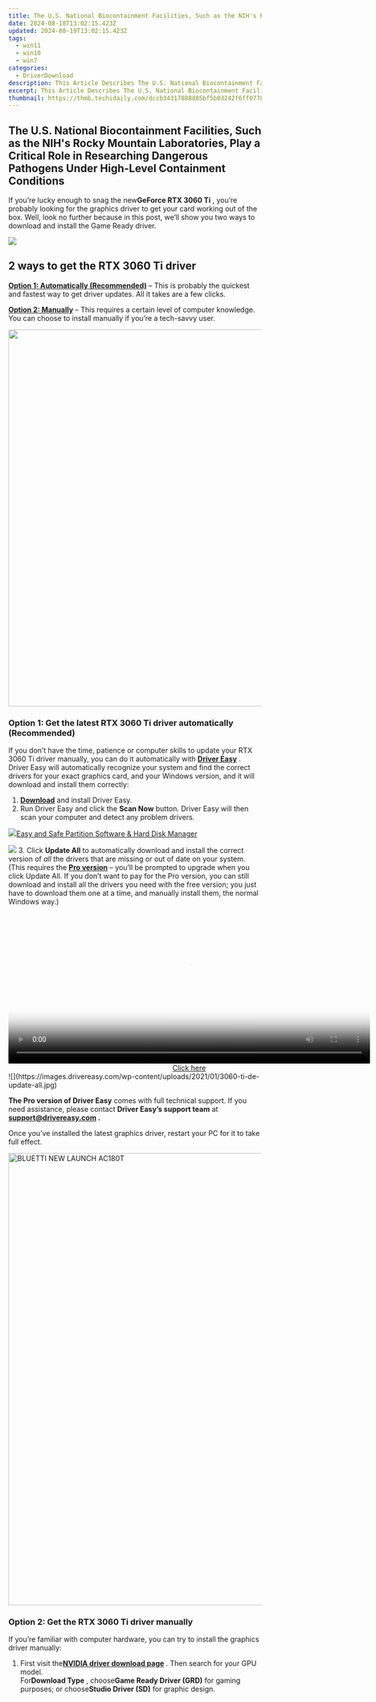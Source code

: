 ```yaml
---
title: The U.S. National Biocontainment Facilities, Such as the NIH's Rocky Mountain Laboratories, Play a Critical Role in Researching Dangerous Pathogens Under High-Level Containment Conditions
date: 2024-08-18T13:02:15.423Z
updated: 2024-08-19T13:02:15.423Z
tags:
  - win11
  - win10
  - win7
categories:
  - DriverDownload
description: This Article Describes The U.S. National Biocontainment Facilities, Such as the NIH's Rocky Mountain Laboratories, Play a Critical Role in Researching Dangerous Pathogens Under High-Level Containment Conditions
excerpt: This Article Describes The U.S. National Biocontainment Facilities, Such as the NIH's Rocky Mountain Laboratories, Play a Critical Role in Researching Dangerous Pathogens Under High-Level Containment Conditions
thumbnail: https://thmb.techidaily.com/dccb34317888d85bf5b03242f6ff077822b2720dd93141b57f6f0f2fbe555fd1.jpg
---
```


## The U.S. National Biocontainment Facilities, Such as the NIH's Rocky Mountain Laboratories, Play a Critical Role in Researching Dangerous Pathogens Under High-Level Containment Conditions

If you’re lucky enough to snag the new**GeForce RTX 3060 Ti** , you’re probably looking for the graphics driver to get your card working out of the box. Well, look no further because in this post, we’ll show you two ways to download and install the Game Ready driver.

<!-- affiliate ads begin -->
<a href="https://shop.mondly.com/affiliate.php?ACCOUNT=ATISTUDI&AFFILIATE=108875&PATH=https%3A%2F%2Fwww.mondly.com%3FAFFILIATE%3D108875%26RESOURCE%3D%2BGeneral%2B970x90%2B"><img src="https://secure.avangate.com/images/merchant/69c418c33ec2e1a4267fa9bb77fa1428/general-970x90.gif" border="0"></a>
<!-- affiliate ads end -->
## 2 ways to get the RTX 3060 Ti driver

**[Option 1: Automatically (Recommended)](https://www.drivereasy.com/knowledge/download-geforce-rtx-3060-ti-driver-for-windows-10-8-or-7/#option1)**  – This is probably the quickest and fastest way to get driver updates. All it takes are a few clicks.

**[Option 2: Manually](https://tools.techidaily.com/drivereasy/download/)**  – This requires a certain level of computer knowledge. You can choose to install manually if you’re a tech-savvy user.

<!-- affiliate ads begin -->
<a href="https://zebaoaffiliateprogram.pxf.io/c/5597632/1853659/21526" target="_top" id="1853659"><img src="//a.impactradius-go.com/display-ad/21526-1853659" border="0" alt="" width="1920" height="750"/></a><img height="0" width="0" src="https://imp.pxf.io/i/5597632/1853659/21526" style="position:absolute;visibility:hidden;" border="0" />
<!-- affiliate ads end -->
### Option 1: Get the latest RTX 3060 Ti driver automatically (Recommended)

 If you don’t have the time, patience or computer skills to update your RTX 3060 Ti driver manually, you can do it automatically with **[Driver Easy](https://tools.techidaily.com/drivereasy/download/)**  . Driver Easy will automatically recognize your system and find the correct drivers for your exact graphics card, and your Windows version, and it will download and install them correctly:

1. **[Download](https://tools.techidaily.com/drivereasy/download/)**  and install Driver Easy.
2. Run Driver Easy and click the **Scan Now** button. Driver Easy will then scan your computer and detect any problem drivers.  
<!-- affiliate ads begin -->
<a href="https://secure.2checkout.com/order/checkout.php?PRODS=22741618&QTY=1&AFFILIATE=108875&CART=1"><img src="https://www.diskpart.com/resource/images/index/dp-index-img-banner-people@2x.png" border="0">Easy and Safe Partition Software & Hard Disk Manager</a>
<!-- affiliate ads end -->
![](https://images.drivereasy.com/wp-content/uploads/2020/08/Scan-now.jpg)
3. Click **Update All** to automatically download and install the correct version of _all_ the drivers that are missing or out of date on your system.(This requires the **[Pro version](https://tools.techidaily.com/drivereasy/download/)**  – you’ll be prompted to upgrade when you click Update All. If you don’t want to pay for the Pro version, you can still download and install all the drivers you need with the free version; you just have to download them one at a time, and manually install them, the normal Windows way.)  
<!-- affiliate ads begin -->
<span id="1993652">
					<video width="720" height="300" style="cursor:pointer"
           poster="//a.impactradius-go.com/display-clicktoplayimage/1993652.jpeg"
           onclick="if(!this.playClicked){this.play();this.setAttribute('controls',true);this.playClicked=true;}">
	   <source src="//a.impactradius-go.com/display-ad/22993-1993652">
	   <img src="//a.impactradius-go.com/display-clicktoplayimage/1993652.jpeg" style="border: none; height: 100%; width: 100%; object-fit: contain">
	</video>
	<div style="width:720px;text-align:center"><a href="javascript:window.open(decodeURIComponent('https%3A%2F%2Fhomestyler.sjv.io%2Fc%2F5597632%2F1993652%2F22993'), '_blank');void(0);">Click here</a></div>
</span>
<img height="0" width="0" src="https://imp.pxf.io/i/5597632/1993652/22993" style="position:absolute;visibility:hidden;" border="0" />
<!-- affiliate ads end -->
![](https://images.drivereasy.com/wp-content/uploads/2021/01/3060-ti-de-update-all.jpg)

**The Pro version of Driver Easy** comes with full technical support. If you need assistance, please contact **Driver Easy’s support team** at **[support@drivereasy.com](https://tools.techidaily.com/drivereasy/download/) .**

 Once you’ve installed the latest graphics driver, restart your PC for it to take full effect.

<!-- affiliate ads begin -->
<a href="https://bluettide.pxf.io/c/5597632/2042332/17092" target="_top" id="2042332"><img src="//a.impactradius-go.com/display-ad/17092-2042332" border="0" alt="BLUETTI NEW LAUNCH AC180T" width="960" height="900"/></a><img height="0" width="0" src="https://imp.pxf.io/i/5597632/2042332/17092" style="position:absolute;visibility:hidden;" border="0" />
<!-- affiliate ads end -->
### Option 2: Get the RTX 3060 Ti driver manually

 If you’re familiar with computer hardware, you can try to install the graphics driver manually:

1. First visit the[**NVIDIA driver download page**](https://tools.techidaily.com/drivereasy/download/) . Then search for your GPU model.  
 For**Download Type** , choose**Game Ready Driver (GRD)** for gaming purposes; or choose**Studio Driver (SD)** for graphic design.  
<!-- affiliate ads begin -->
<span id="1793213">
					<video width="1080" height="1620" style="cursor:pointer"
           poster="//a.impactradius-go.com/display-clicktoplayimage/1793213.jpeg"
           onclick="if(!this.playClicked){this.play();this.setAttribute('controls',true);this.playClicked=true;}">
	   <source src="//a.impactradius-go.com/display-ad/19135-1793213">
	   <img src="//a.impactradius-go.com/display-clicktoplayimage/1793213.jpeg" style="border: none; height: 100%; width: 100%; object-fit: contain">
	</video>
	<div style="width:1080px;text-align:center"><a href="javascript:window.open(decodeURIComponent('https%3A%2F%2Ftinyland.pxf.io%2Fc%2F5597632%2F1793213%2F19135'), '_blank');void(0);">Click here</a></div>
</span>
<img height="0" width="0" src="https://imp.pxf.io/i/5597632/1793213/19135" style="position:absolute;visibility:hidden;" border="0" />
<!-- affiliate ads end -->
![](https://images.drivereasy.com/wp-content/uploads/2021/01/3060-ti-manually-1.jpg)
2. Click**DOWNLOAD** to get the latest graphics driver. Once downloaded, open the installer and follow the on-screen instructions to proceed.  
![](https://images.drivereasy.com/wp-content/uploads/2021/01/3060-ti-manually-2.jpg)

---

 Hopefully this post helps you get your RTX 3060 Ti working right away. If you have any questions or ideas, leave a comment and we’ll get back to you.

<ins class="adsbygoogle"
     style="display:block"
     data-ad-format="autorelaxed"
     data-ad-client="ca-pub-7571918770474297"
     data-ad-slot="1223367746"></ins>



<ins class="adsbygoogle"
     style="display:block"
     data-ad-client="ca-pub-7571918770474297"
     data-ad-slot="8358498916"
     data-ad-format="auto"
     data-full-width-responsive="true"></ins>

<span class="atpl-alsoreadstyle">Also read:</span>
<div><ul>
<li><a href="https://visual-screen-recording.techidaily.com/new-2024-approved-mastering-webinar-recording-techniques/"><u>[New] 2024 Approved  Mastering Webinar Recording Techniques</u></a></li>
<li><a href="https://fox-links.techidaily.com/updated-elite-visualsai-cutting-edge-photo-transformations-for-2024/"><u>[Updated] Elite VisualsAI  Cutting-Edge Photo Transformations for 2024</u></a></li>
<li><a href="https://screen-video-capture.techidaily.com/updated-launched-visuals-review-synopsis/"><u>[Updated] Launched Visuals Review Synopsis</u></a></li>
<li><a href="https://win-amazing.techidaily.com/asus-audio-driver-software-free-download-options-available/"><u>ASUS Audio Driver Software: Free Download Options Available</u></a></li>
<li><a href="https://win-amazing.techidaily.com/complete-guide-successfully-installing-the-epson-xp-830-printer-driver/"><u>Complete Guide: Successfully Installing the Epson XP-830 Printer Driver</u></a></li>
<li><a href="https://win-amazing.techidaily.com/comprehensive-guide-for-downloading-and-updating-your-zebra-zp450-driver-software/"><u>Comprehensive Guide for Downloading and Updating Your Zebra ZP450 Driver Software</u></a></li>
<li><a href="https://win-amazing.techidaily.com/download-and-install-your-new-amd-rx-6900-xt-display-adapter-driver-supports-win11-win10-win8-win7/"><u>Download & Install Your New AMD RX 6900 XT Display Adapter Driver - Supports Win11, Win10, Win8, Win7</u></a></li>
<li><a href="https://win-amazing.techidaily.com/download-and-update-asus-vg248qe-graphics-card-driver-simple-steps/"><u>Download & Update Asus VG248QE Graphics Card Driver - Simple Steps</u></a></li>
<li><a href="https://win-amazing.techidaily.com/download-and-install-hp-elitebook-8460p-drivers-on-windows-step-by-step-guide/"><u>Download and Install HP EliteBook 8460P Drivers on Windows: Step-by-Step Guide</u></a></li>
<li><a href="https://win-amazing.techidaily.com/effortless-driver-downloads-and-updates-mastering-your-scansnap-on-windows-today/"><u>Effortless Driver Downloads & Updates: Mastering Your ScanSnap on Windows Today</u></a></li>
<li><a href="https://win-amazing.techidaily.com/ensuring-compatibility-free-download-and-update-for-corsair-keyboards-k55-model/"><u>Ensuring Compatibility: Free Download & Update for Corsair Keyboard's K55 Model</u></a></li>
<li><a href="https://ai-vdieo-software.techidaily.com/fcpx-plugin-not-loading-heres-how-to-fix-it-2023-update/"><u>FCPX Plugin Not Loading? Heres How to Fix It (2023 Update)</u></a></li>
<li><a href="https://win-amazing.techidaily.com/find-and-install-updated-audio-drivers-for-your-windows-7-pc-today/"><u>Find and Install Updated Audio Drivers for Your Windows 7 PC Today</u></a></li>
<li><a href="https://win-amazing.techidaily.com/1722978177240-get-the-latest-seamless-driver-updates-for-your-microsoft-surface-book/"><u>Get the Latest: Seamless Driver Updates for Your Microsoft Surface Book!</u></a></li>
<li><a href="https://win-amazing.techidaily.com/get-the-official-gigabyte-driver-for-gc-wb867d-wifi-router-instantly/"><u>Get the Official Gigabyte Driver for GC-WB867D WiFi Router Instantly</u></a></li>
<li><a href="https://win-amazing.techidaily.com/get-your-hp-ethernet-adapter-up-to-date-windows-1078-driver-downloads/"><u>Get Your HP Ethernet Adapter Up-to-Date: Windows 10/7/8 Driver Downloads</u></a></li>
<li><a href="https://pokemon-go-android.techidaily.com/in-2024-how-to-use-ispoofer-on-honor-x50-drfone-by-drfone-virtual-android/"><u>In 2024, How to use iSpoofer on Honor X50? | Dr.fone</u></a></li>
<li><a href="https://change-location.techidaily.com/in-2024-the-magnificent-art-of-pokemon-go-streaming-on-vivo-s18-pro-drfone-by-drfone-virtual-android/"><u>In 2024, The Magnificent Art of Pokemon Go Streaming On Vivo S18 Pro? | Dr.fone</u></a></li>
<li><a href="https://win-amazing.techidaily.com/install-hp-officejet-nx-4650-series-printer-software-on-windows-computers/"><u>Install HP OfficeJet nX 4650 Series Printer Software on Windows Computers</u></a></li>
<li><a href="https://win-amazing.techidaily.com/1722970001251-install-realtek-card-reader-software-on-windows-11-secure-your-files-now/"><u>Install RealTek Card Reader Software on Windows 11 - Secure Your Files Now!</u></a></li>
<li><a href="https://win-amazing.techidaily.com/installation-guide-epson-wf-2760-printer-drivers-compatible-with-windows-11-10-and-8/"><u>Installation Guide: Epson WF-2760 Printer Drivers Compatible with Windows 11, 10 & 8</u></a></li>
<li><a href="https://extra-support.techidaily.com/navigating-your-srt-files-with-mac-expertise-for-2024/"><u>Navigating Your SRT Files with Mac Expertise for 2024</u></a></li>
<li><a href="https://ai-video-translation.techidaily.com/revolutionary-msi-mini-pc-equipped-with-intel-raptor-lake-processor-and-unparalleled-four-ethernet-ports-for-ultra-performance/"><u>Revolutionary MSI Mini-PC Equipped with Intel Raptor Lake Processor and Unparalleled Four Ethernet Ports for Ultra Performance</u></a></li>
<li><a href="https://win-amazing.techidaily.com/simple-methods-acquire-new-bluetooth-drivers-compatible-with-windows-7/"><u>Simple Methods: Acquire New Bluetooth Drivers Compatible with Windows 7</u></a></li>
<li><a href="https://techidaily.com/solved-photos-disappeared-from-iphone-7-suddenly-stellar-by-stellar-data-recovery-ios-iphone-data-recovery/"><u>Solved Photos Disappeared from iPhone 7 Suddenly | Stellar</u></a></li>
<li><a href="https://some-approaches.techidaily.com/the-comprehensive-guide-to-using-luts-in-video-editing-for-2024/"><u>The Comprehensive Guide to Using LUTs in Video Editing for 2024</u></a></li>
<li><a href="https://win-amazing.techidaily.com/troubleshooting-and-solutions-for-pci-cipher-control-software-errors-now-fixed/"><u>Troubleshooting and Solutions for PCI Cipher Control Software Errors - Now Fixed</u></a></li>
<li><a href="https://win-amazing.techidaily.com/troubleshooting-your-logitech-f710-on-windows-operating-systems-tips-for-windows-111087/"><u>Troubleshooting Your Logitech F710 on Windows Operating Systems: Tips for Windows 11/10/8/7</u></a></li>
<li><a href="https://win-amazing.techidaily.com/update-your-hp-laserjet-p1007-with-the-newest-driver-version-get-it-here/"><u>Update Your HP LaserJet P1007 with the Newest Driver Version - Get It Here!</u></a></li>
<li><a href="https://sim-unlock.techidaily.com/ways-to-find-unlocking-codes-for-honor-100-pro-phones-by-drfone-android/"><u>Ways To Find Unlocking Codes For Honor 100 Pro Phones</u></a></li>
</ul></div>
